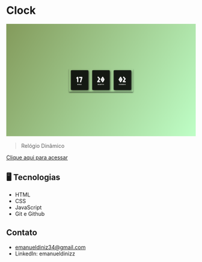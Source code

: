 # Clock 


![previem](./.github/preview.png)

>Relógio Dinâmico

[Clique aqui para acessar](https://emanueldinizz.github.io/)

## 🖥️ Tecnologias

- HTML
- CSS
- JavaScript
- Git e Github


## Contato 

- emanueldiniz34@gmail.com 
- LinkedIn: emanueldinizz
